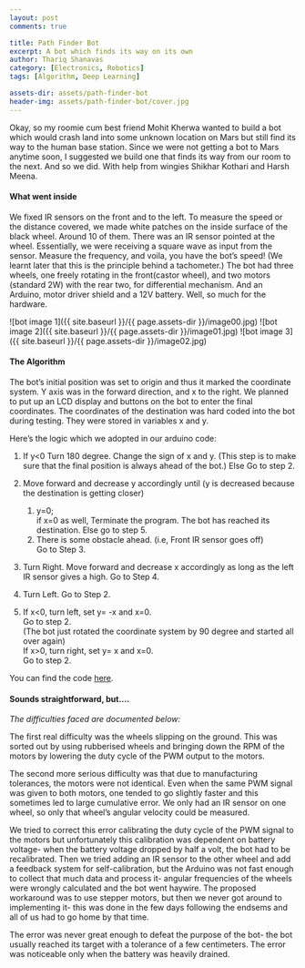 ```yaml
---
layout: post
comments: true

title: Path Finder Bot
excerpt: A bot which finds its way on its own
author: Thariq Shanavas
category: [Electronics, Robotics]
tags: [Algorithm, Deep Learning]

assets-dir: assets/path-finder-bot
header-img: assets/path-finder-bot/cover.jpg
---
```

Okay, so my roomie cum best friend Mohit Kherwa wanted to build a bot which 
would crash land into some unknown location on Mars but still find its way to
the human base station. Since we were not getting a bot to Mars anytime soon, 
I suggested we build one that finds its way from our room to the next. And so 
we did. With help from wingies Shikhar Kothari and Harsh Meena.

#### What went inside

We fixed IR sensors on the front and to the left. To measure the speed or the 
distance covered, we made white patches on the inside surface of the black wheel. 
Around 10 of them. There was an IR sensor pointed at the wheel. Essentially, we 
were receiving a square wave as input from the sensor. Measure the frequency, and 
voila, you have the bot’s speed! (We learnt later that this is the principle behind 
a tachometer.) The bot had three wheels, one freely rotating in the front(castor 
wheel), and two motors (standard 2W) with the rear two, for differential mechanism. 
And an Arduino, motor driver shield and a 12V battery. Well, so much for the hardware.

![bot image 1]({{ site.baseurl }}/{{ page.assets-dir }}/image00.jpg)
![bot image 2]({{ site.baseurl }}/{{ page.assets-dir }}/image01.jpg)
![bot image 3]({{ site.baseurl }}/{{ page.assets-dir }}/image02.jpg)

#### The Algorithm

The bot’s initial position was set to origin and thus it marked the coordinate system. 
Y axis was in the forward direction, and x to the right. We planned to put up an LCD 
display and buttons on the bot to enter the final coordinates. The coordinates of the 
destination was hard coded into the bot during testing. They were stored in variables 
x and y.

Here’s the logic which we adopted in our arduino code: 

1.  If y<0
	Turn 180 degree. Change the sign of x and y. (This step is to make sure that the 
	final position is always ahead of the bot.)
	Else
	Go to step 2.

2.	Move forward and decrease y accordingly until (y is decreased because the destination 
	is getting closer)
	1.  y=0;
		<br>if x=0 as well,
		Terminate the program. The bot has reached its destination.
		Else go to step 5.
	2.  There is some obstacle ahead. (i.e, Front IR sensor goes off)
		<br>Go to Step 3.

3.	Turn Right. Move forward and decrease x accordingly as long as the left IR sensor gives 
	a high. Go to Step 4.

4.	Turn Left. Go to Step 2.

5.	If x<0, turn left, set y= -x and x=0. 
    <br>Go to step 2. 
    <br>(The bot just rotated the coordinate system by 90 degree and started all over again)
    <br>If x>0, turn right, set y= x and x=0. 
    <br>Go to step 2.

You can find the code [here](https://github.com/thariq-shanavas/Path-Finder-Bot).

#### Sounds straightforward, but....

*The difficulties faced are documented below:*

The first real difficulty was the wheels slipping on the ground. This was sorted out by using rubberised wheels and bringing down the RPM of the motors by lowering the duty cycle of the PWM output to the motors.

The second more serious difficulty was that due to manufacturing tolerances, the motors were not identical. Even when the same PWM signal was given to both motors, one tended to go slightly faster and this sometimes led to large cumulative error. We only had an IR sensor on one wheel, so only that wheel’s angular velocity could be measured.

We tried to correct this error calibrating the duty cycle of the PWM signal to the motors but unfortunately this calibration was dependent on battery voltage- when the battery voltage dropped by half a volt, the bot had to be recalibrated. Then we tried adding an IR sensor to the other wheel and add a feedback system for self-calibration, but the Arduino was not fast enough to collect that much data and process it- angular frequencies of the wheels were wrongly calculated and the bot went haywire. The proposed workaround was to use stepper motors, but then we never got around to implementing it- this was done in the few days following the endsems and all of us had to go home by that time.

The error was never great enough to defeat the purpose of the bot- the bot usually reached its target with a tolerance of a few centimeters. The error was noticeable only when the battery was heavily drained.